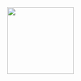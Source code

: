 <div align="center">
  <div>
    <img height = "150" width = "150" src="https://cdn.jsdelivr.net/gh/devicons/devicon@latest/icons/jaegertracing/jaegertracing-original-wordmark.svg" />
  </div>
</div>

